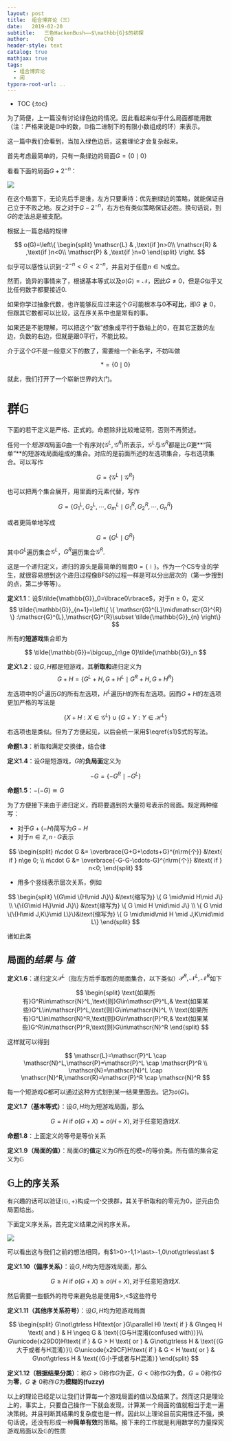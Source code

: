 ```yaml
---
layout: post
title:  组合博弈论（三）
date:   2019-02-20
subtitle:   三色HackenBush——$\mathbb{G}$的初探
author:     CYQ
header-style: text
catalog: true
mathjax: true
tags:
  - 组合博弈论
  - 闲
typora-root-url: ..
---
```


* TOC
{:toc}

为了简便，上一篇没有讨论绿色边的情况。因此看起来似乎什么局面都能用数（注：严格来说是$\mathbb{D}$中的数，$\mathbb{D}$指二进制下的有限小数组成的环）来表示。

这一篇中我们会看到，当加入绿色边后，这套理论才会复杂起来。

首先考虑最简单的，只有一条绿边的局面$G=\lbrace0\mid0\rbrace$

看看下面的局面$G+2^{-n}$：

![](/img/hb_10.png)

在这个局面下，无论先后手是谁，左方只要秉持：优先删绿边的策略，就能保证自己立于不败之地。反之对于$G-2^{-n}$，右方也有类似策略保证必胜。换句话说，到$G$的走法总是被支配。

根据上一篇总结的规律

$$
o(G)=\left\{
\begin{split}
\mathscr{L} & ,\text{if }n>0\\
\mathscr{R} & ,\text{if }n<0\\
\mathscr{P} & ,\text{if }n=0
\end{split}
\right.
$$

似乎可以感性认识到$-2^{-n}<G<2^{-n}$，并且对于任意$n\in\mathbb{N}$成立。

然而，诡异的事情来了，根据基本等式以及$o(G)=\mathscr{N}$，因此$G\ne 0$，但是$G$似乎又比任何数字都要接近$0$.

如果你学过抽象代数，也许能够反应过来这个$G$可能根本与$0$**不可比**，即$G\not\gtrless 0$，但跟其它数都可以比较，这在序关系中也是常有的事。

如果还是不能理解，可以把这个“数”想象成平行于数轴上的$0$，在其它正数的左边，负数的右边，但就是跟$0$平行，不能比较。

介于这个$G$不是一般意义下的数了，需要给一个新名字，不妨叫做

$$
\ast=\lbrace0\mid0\rbrace
$$

就此，我们打开了一个崭新世界的大门。

# 群$\mathbb{G}$

下面的若干定义是严格、正式的。命题除非比较难证明，否则不再赘述。

任何一个*短游戏*局面$G$由一个有序对$(\mathscr{G}^L,\mathscr{G}^R)$所表示，$\mathscr{G}^L$与$\mathscr{G}^R$都是比$G$更**“简单”**的短游戏局面组成的集合。对应的是前面所述的左选项集合，与右选项集合。可以写作

$$
G=\{\mathscr{G}^{L}\mid\mathscr{G}^{R}\}
$$

也可以把两个集合展开，用里面的元素代替，写作

$$
G=\{G_1^L,G_2^L,\cdots,G_m^L\mid G_1^R,G_2^R,\cdots,G_n^R\}
$$

或者更简单地写成

$$
G=\{G^{L}\mid G^{R}\}
$$

其中$G^L$遍历集合$\mathscr{G}^L$，$G^R$遍历集合$\mathscr{G}^R$.

这是一个递归定义，递归的源头是最简单的局面$0=\lbrace\mid\rbrace$。作为一个CS专业的学生，就很容易想到这个递归过程像BFS的过程一样是可以分出层次的（第一步搜到的点，第二步等等）。

**定义1.1**：设$\tilde{\mathbb{G}}_0=\lbrace0\rbrace$，对于$n\ge 0$，定义
$$
\tilde{\mathbb{G}}_{n+1}=\left\{ \{ \mathscr{G}^{L}\mid\mathscr{G}^{R} \} :\mathscr{G}^{L},\mathscr{G}^{R}\subset \tilde{\mathbb{G}}_{n} \right\}
$$

所有的**短游戏**集合即为

$$
\tilde{\mathbb{G}}=\bigcup_{n\ge 0}\tilde{\mathbb{G}}_n
$$

**定义1.2**：设$G,H$都是短游戏，其**析取和**递归定义为
$$
G+H=\{G^L+H,G+H^L\mid G^R+H,G+H^R\}\tag{1}\label{s1}
$$

左选项中的$G^L$遍历$G$的所有左选项，$H^L$遍历$H$的所有左选项。因而$G+H$的左选项更加严格的写法是

$$
\{X+H:X\in\mathscr{G}^L\}\cup\{G+Y:Y\in\mathscr{H}^L\}
$$

右选项也是类似。但为了方便起见，以后会统一采用$\eqref{s1}$式的写法。

**命题1.3**：析取和满足交换律，结合律

**定义1.4**：设$G$是短游戏，$G$的**负局面**定义为

$$
-G=\{-G^R\mid -G^L\}
$$

**命题1.5**：$-(-G)\cong G$

为了方便接下来由于递归定义，而将要遇到的大量符号表示的局面。规定两种缩写：

- 对于$G+(-H)$简写为$G-H$
- 对于$n\in\mathbb{Z},n\cdot G$表示

$$
\begin{split}
n\cdot G &= \overbrace{G+G+\cdots+G}^{n\rm{个}} &\text{ if } n\ge 0; \\
n\cdot G &= \overbrace{-G-G-\cdots-G}^{n\rm{个}} &\text{ if } n<0;
\end{split}
$$

- 用多个竖线表示层次关系，例如

$$
\begin{split}
\{G\mid \{H\mid J\}\} &\text{缩写为} \{ G \mid\mid H\mid J\} \\
\{\{G\mid H\}\mid J\}\} &\text{缩写为} \{ G \mid H \mid\mid J\} \\
\{ G \mid \{\{H\mid J,K\}\mid L\}\}&\text{缩写为} \{ G \mid\mid\mid H \mid J,K\mid\mid L\}
\end{split}
$$

诸如此类

## 局面的*结果* 与 *值*

**定义1.6**：递归定义$\mathscr{P}^L$（指左方后手取胜的局面集合，以下类似）$\mathscr{P}^R,\mathscr{N}^L,\mathscr{N}^R$如下

$$
\begin{split}
\text{如果所有}G^R\in\mathscr{N}^L,\text{则}G\in\mathscr{P}^L,& \text{如果某些}G^L\in\mathscr{P}^L,\text{则}G\in\mathscr{N}^L \\ 
\text{如果所有}G^L\in\mathscr{N}^R,\text{则}G\in\mathscr{P}^R,& \text{如果某些}G^R\in\mathscr{P}^R,\text{则}G\in\mathscr{N}^R 
\end{split}
$$

这样就可以得到

$$
\mathscr{L}=\mathscr{P}^L \cap \mathscr{N}^L,\mathscr{P}=\mathscr{P}^L \cap \mathscr{P}^R \\
\mathscr{N}=\mathscr{N}^L \cap \mathscr{N}^R,\mathscr{R}=\mathscr{P}^R \cap \mathscr{N}^R
$$

每一个短游戏$G$都可以通过这种方式划到某一结果里面去。记为$o(G)$。

**定义1.7（基本等式）**：设$G,H$均为短游戏局面，那么

$$
G=H \text{ if } o(G+X) = o(H+X), \text{对于任意短游戏} X.
$$

**命题1.8**：上面定义的等号是等价关系

**定义1.9（局面的值）**：局面$G$的**值**定义为$G$所在的模$=$的等价类。所有值的集合定义为$\mathbb{G}$

## $\mathbb{G}$上的序关系

有兴趣的话可以验证$\langle\mathbb{G},+\rangle$构成一个交换群，其关于析取和的零元为$0$，逆元由负局面给出。

下面定义序关系，首先定义结果之间的序关系。

![](/img/hb_11.png)

可以看出这与我们之前的想法相同，有$1>0>-1,1>\ast>-1,0\not\gtrless\ast $

**定义1.10（偏序关系）**：设$G,H$均为短游戏局面，那么

$$
G\ge H \text{ if } o(G+X) \ge o(H+X), \text{对于任意短游戏} X.
$$

然后需要一些额外的符号来避免总是使用$>,<\$这些符号

**定义1.11（其他序关系符号）**：设$G,H$均为短游戏局面

$$
\begin{split}
G\not\gtrless H(\text{or }G\parallel H) \text{ if } & G\ngeq H \text{ and } & H \ngeq G & \text{（G与H混淆(confused with)）}\\
G\unicode{x29D0}H\text{ if } & G > H \text{ or } & G\not\gtrless H & \text{（G大于或者与H混淆）}\\
G\unicode{x29CF}H\text{ if } & G < H \text{ or } & G\not\gtrless H & \text{（G小于或者与H混淆）}
\end{split}
$$

**定义1.12（根据结果分类）**：称$G>0$称作$G$为**正**，$G<0$称作$G$为**负**，$G=0$称作$G$为**零**，$G\not\gtrless0$称作$G$为**模糊的(fuzzy)**

以上的理论已经足以让我们计算每一个游戏局面的值以及结果了。然而这只是理论上的，事实上，只要自己操作一下就会发现，计算某一个局面的值就相当于走一遍决策树。并且判断其结果的复杂度也是一样。因此以上理论目前实用性还不强，换句话说，还没有形成一种**简单有效**的策略。接下来的工作就是利用数学的力量探究游戏局面以及$\mathbb{G}$的性质